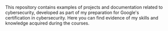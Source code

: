 This repository contains examples of projects and documentation related to cybersecurity, developed as part of my preparation for Google's certification in cybersecurity. Here you can find evidence of my skills and knowledge acquired during the courses.
